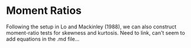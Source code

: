 # Moment Ratios
Following the setup in Lo and Mackinley (1988), we can also construct moment-ratio tests for skewness and kurtosis. Need to link, can't seem to add equations in the .md file...

